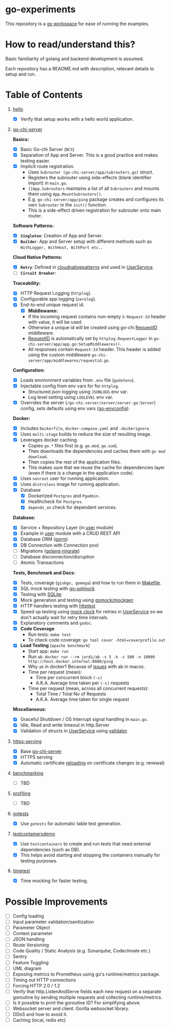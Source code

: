 # go-experiments

This repository is a [go workspace](https://go.dev/doc/tutorial/workspaces) for ease of running the examples.

# How to read/understand this?

Basic familiarity of golang and backend development is assumed.

Each repository has a README.md with description, relevant details to setup and run.

# Table of Contents

1. [hello](./hello/)
   - [x] Verify that setup works with a hello world application.

2. [go-chi-server](./go-chi-server/)

   **Basics:**

   - [x] Basic Go-chi Server (`BCS`)
   - [x] Separation of App and Server. This is a good practice and makes testing easier.
   - [x] Implicit route registration.
     - Uses `Subrouter (go-chi-server/app/subrouters.go)` struct.
     - Registers the subrouter using side-effects (blank identifier import) in `main.go`.
     - `[]App.Subrouters` maintains a list of all `Subrouters` and mounts them using `App.MountSubrouters()`.
     - E.g. `go-chi-server/app/ping` package creates and configures its own `Subrouter` in the `init()` function.
     - This is a side-effect driven registration for subrouter onto main router.

   **Software Patterns:**

   - [x] **`Singleton`**: Creation of App and Server.
   - [x] **`Builder`**: App and Server setup with different methods such as `WithLogger, WithHost, WithPort etc.`.

   **Cloud Native Patterns:**

   - [x] **`Retry`**: Defined in [cloudnativepatterns](./cloudnativepatterns/) and used in [UserService](./go-chi-server/app/user/service.go).
   - [ ] **`Circuit Breaker`**:

   **Traceability:**

   - [x] HTTP Request Logging (`httplog`).
   - [x] Configurable app logging (`zerolog`).
   - [x] End-to-end unique request id.
     - [x] **Middlewares:**
     - If the incoming request contains non-empty `X-Request-Id` header with value, it will be used.
     - Otherwise a unique id will be created using go-chi [RequestID](https://github.com/go-chi/chi/blob/master/middleware/request_id.go) middleware.
     - [RequestID](https://github.com/go-chi/chi/blob/master/middleware/request_id.go) is automatically set by `httplog.RequestLogger` in `go-chi-server/app/app.go:SetupMiddlewares()`.
     - All responses contain `Request-Id` header. This header is added using the custom middleware `go-chi-server/app/middlewares/requestid.go`.

   **Configuration:**

   - [x] Loads environment variables from `.env` file (`godotenv`).
   - [x] Injectable config from env vars for for `httplog`.
     - Structured json logging using `JSONLOGS` env var.
     - Log level setting using `LOGLEVEL` env var.
   - [x] Overrides the server (`/go-chi-server/server/server.go:Server`) config, sets defaults using env vars ([go-envconfig](https://github.com/sethvargo/go-envconfig)).

   **Docker:**

   - [x] Includes `Dockerfile`, `docker-compose.yaml` and `.dockerignore`.
   - [x] Uses `multi-stage` builds to reduce the size of resulting image.
   - [x] Leverages docker caching.
     - Copies `go.*` files first (e.g. `go.mod`, `go.sum`).
     - Then downloads the dependencies and caches them with `go mod download`.
     - Then copies the rest of the application files.
     - This makes sure that we reuse the cache for dependencies layer (even if there is a change in the application code).
   - [x] Uses `nonroot` user for running application.
   - [x] Uses `distroless` image for running application.
   - [x] Database
     - [x] Dockerized `Postgres` and `Pgadmin`.
     - [x] Healthcheck for `Postgres`.
     - [x] `depends_on` check for dependent services.

   **Database:**

   - [x] Service + Repository Layer (in [user](go-chi-server/app/user) module)
   - [x] Example in [user](go-chi-server/app/user) module with a CRUD REST API
   - [x] Database ORM ([gorm](https://github.com/go-gorm/gorm))
   - [x] DB Connection with Connection pool
   - [ ] Migrations ([golang-migrate](https://github.com/golang-migrate/migrate))
   - [ ] Database disconnection/disruption
   - [ ] Atomic Transactions

   **Tests, Benchmark and Docs:**

   - [x] Tests, coverage (`ginkgo, gomega`) and how to run them in [Makefile](go-chi-server/Makefile).
   - [x] SQL mock testing with [go-sqlmock](go-chi-server/app/user/repository_test.go)
   - [x] Testing with [SQLite](go-chi-server/app/user/repository_sqllite_test.go)
   - [x] Mock generation and testing using [gomock/mockgen](go-chi-server/app/user/service_test.go)
   - [x] HTTP handlers testing with [httptest](go-chi-server/app/user/handlers_test.go)
   - [x] Speed up testing using [mock clock](https://github.com/benbjohnson/clock) for retries in [UserService](./go-chi-server/app/user/service_test.go) so we don't actually wait for retry time intervals.
   - [x] Explanatory comments and `godoc`.
   - [x] **Code Coverage**
     - Run tests: `make test`
     - To check code coverage: `go tool cover -html=coverprofile.out`
   - [x] **Load Testing** (`apache benchmark`)
     - Start app: `make run`
     - Run `ab`: `docker run --rm jordi/ab -s 5 -k -c 500 -n 10000 http://host.docker.internal:8080/ping`
     - Why `ab` in docker? Because of [issues](https://serverfault.com/questions/806585/why-is-ab-erroring-with-apr-socket-recv-connection-reset-by-peer-54-on-osx) with ab in macos.
     - Time per request (mean):
       - Time per concurrent block `(-c)`
       - A.K.A. Average time taken per `(-c)` requests
     - Time per request (mean, across all concurrent requests):
       - Total Time / Total No of Requests
       - A.K.A. Average time taken for single request

   **Miscellaneous**:

   - [x] Graceful Shutdown / OS Interrupt signal handling in `main.go`.
   - [x] Idle, Read and write timeout in http.Server
   - [x] Validation of structs in [UserService](./go-chi-server/app/user/service.go) using [validator](https://github.com/go-playground/validator)

3. [https-serving](./https-serving)
   - [x]  Base [go-chi-server](./go-chi-server/)
   - [x]  HTTPS serving
   - [x]  Automatic certificate [reloading](https://opensource.com/article/22/9/dynamically-update-tls-certificates-golang-server-no-downtime) on certificate changes (e.g. renewal)

4. [benchmarking](./benchmarking)
   - [ ]  TBD

5. [profiling](./profiling/)
   - [ ]  TBD

6. [gotests](./gotests/)
   - [x]  Use `gotests` for automatic table test generation.

7. [testcontainersdemo](./testcontainersdemo/)
   - [x]  Use `testcontainers` to create and run tests that need external dependencies (such as DB).
   - [x]  This helps avoid starting and stopping the containers manually for testing purposes.

8. [timetest](./timetest/)
   - [x]  Time mocking for faster testing.

# Possible Improvements

- [ ] Config loading
- [ ] Input parameter validation/sanitization
- [ ] Parameter Object
- [ ] Context parameter
- [ ] JSON handling
- [ ] Route Versioning
- [ ] Code Quality / Static Analysis (e.g. Sonarqube, Codeclimate etc.)
- [ ] Sentry
- [ ] Feature Toggling
- [ ] UML diagram
- [ ] Exposing metrics to Prometheus using go's runtime/metrics package.
- [ ] Timing out HTTP connections
- [ ] Forcing HTTP 2.0 / 1.2
- [ ] Verify that http.ListenAndServe fields each new request on a separate goroutine by sending multiple requests and collecting runtime/metrics.
- [ ] Is it possible to print the goroutine ID? For simplifying above.
- [ ] Websocket server and client. Gorilla websocket library.
- [ ] DDoS and how to avoid it.
- [ ] Caching (local, redis etc)
